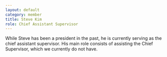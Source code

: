 ```yaml
---
layout: default
category: member
title: Steve Kim
role: Chief Assistant Supervisor
---
```


While Steve has been a president in the past, he is currently serving as the chief assistant supervisor. His main role consists of assisting the Chief Supervisor, which we currently do not have.